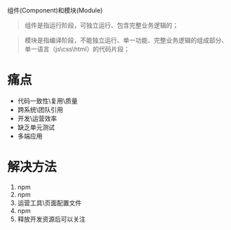 组件(Component)和模块(Module)

> 组件是指运行阶段，可独立运行、包含完整业务逻辑的；

> 模块是指编译阶段，不能独立运行、单一功能、完整业务逻辑的组成部分、单一语言（js\css\html）的代码片段；

# 痛点
  * 代码一致性\复用\质量
  * 跨系统\团队引用
  * 开发\运营效率
  * 缺乏单元测试
  * 多端应用

# 解决方法
  1. npm
  1. npm
  1. 运营工具\页面配置文件
  1. npm
  1. 释放开发资源后可以关注